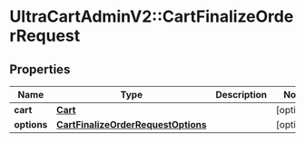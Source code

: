 # UltraCartAdminV2::CartFinalizeOrderRequest

## Properties
Name | Type | Description | Notes
------------ | ------------- | ------------- | -------------
**cart** | [**Cart**](Cart.md) |  | [optional] 
**options** | [**CartFinalizeOrderRequestOptions**](CartFinalizeOrderRequestOptions.md) |  | [optional] 


